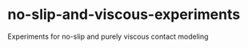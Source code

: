 no-slip-and-viscous-experiments
===============================

Experiments for no-slip and purely viscous contact modeling
